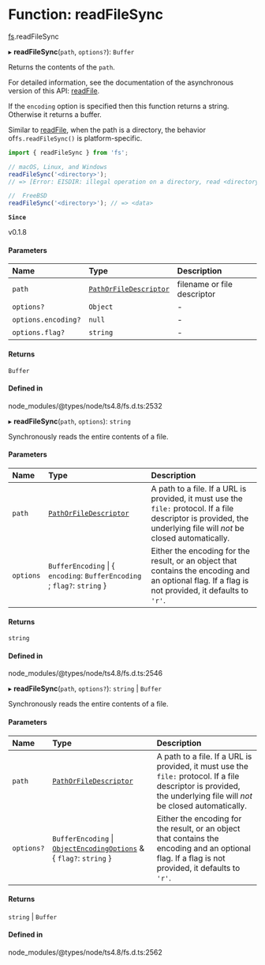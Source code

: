 # Function: readFileSync

[fs](../modules/fs.md).readFileSync

▸ **readFileSync**(`path`, `options?`): `Buffer`

Returns the contents of the `path`.

For detailed information, see the documentation of the asynchronous version of
this API: [readFile](fs.readFile.md).

If the `encoding` option is specified then this function returns a
string. Otherwise it returns a buffer.

Similar to [readFile](fs.readFile.md), when the path is a directory, the behavior of`fs.readFileSync()` is platform-specific.

```js
import { readFileSync } from 'fs';

// macOS, Linux, and Windows
readFileSync('<directory>');
// => [Error: EISDIR: illegal operation on a directory, read <directory>]

//  FreeBSD
readFileSync('<directory>'); // => <data>
```

**`Since`**

v0.1.8

#### Parameters

| Name | Type | Description |
| :------ | :------ | :------ |
| `path` | [`PathOrFileDescriptor`](../types/fs.PathOrFileDescriptor.md) | filename or file descriptor |
| `options?` | `Object` | - |
| `options.encoding?` | ``null`` | - |
| `options.flag?` | `string` | - |

#### Returns

`Buffer`

#### Defined in

node_modules/@types/node/ts4.8/fs.d.ts:2532

▸ **readFileSync**(`path`, `options`): `string`

Synchronously reads the entire contents of a file.

#### Parameters

| Name | Type | Description |
| :------ | :------ | :------ |
| `path` | [`PathOrFileDescriptor`](../types/fs.PathOrFileDescriptor.md) | A path to a file. If a URL is provided, it must use the `file:` protocol. If a file descriptor is provided, the underlying file will _not_ be closed automatically. |
| `options` | `BufferEncoding` \| { `encoding`: `BufferEncoding` ; `flag?`: `string`  } | Either the encoding for the result, or an object that contains the encoding and an optional flag. If a flag is not provided, it defaults to `'r'`. |

#### Returns

`string`

#### Defined in

node_modules/@types/node/ts4.8/fs.d.ts:2546

▸ **readFileSync**(`path`, `options?`): `string` \| `Buffer`

Synchronously reads the entire contents of a file.

#### Parameters

| Name | Type | Description |
| :------ | :------ | :------ |
| `path` | [`PathOrFileDescriptor`](../types/fs.PathOrFileDescriptor.md) | A path to a file. If a URL is provided, it must use the `file:` protocol. If a file descriptor is provided, the underlying file will _not_ be closed automatically. |
| `options?` | `BufferEncoding` \| [`ObjectEncodingOptions`](../interfaces/fs.ObjectEncodingOptions.md) & { `flag?`: `string`  } | Either the encoding for the result, or an object that contains the encoding and an optional flag. If a flag is not provided, it defaults to `'r'`. |

#### Returns

`string` \| `Buffer`

#### Defined in

node_modules/@types/node/ts4.8/fs.d.ts:2562
